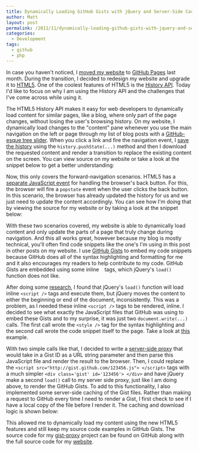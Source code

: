 ```yaml
---
title: Dynamically Loading GitHub Gists with jQuery and Server-Side Caching
author: Matt
layout: post
permalink: /2011/11/dynamically-loading-github-gists-with-jquery-and-server-side-caching/
categories:
  - Development
tags:
  - github
  - php
---
```


In case you haven't noticed, I [moved my website][1] to [GitHub Pages][2] last month. During the transition, I decided to redesign my website and upgrade it to [HTML5][3]. One of the coolest features of HTML5 is the [History API][4]. Today I'd like to focus on why I am using the History API and the challenges that I've come across while using it.

 [1]: http://mbmccormick.com/2011/10/ditching-wordpress-for-jekyll-and-github/
 [2]: http://pages.github.com/
 [3]: http://www.html5rocks.com/en/
 [4]: http://html5demos.com/history

The HTML5 History API makes it easy for web developers to dynamically load content for similar pages, like a blog, where only part of the page changes, without losing the user's browsing history. On my website, I dynamically load changes to the "content" pane whenever you use the main navigation on the left or page through my list of blog posts with a [GitHub-esque tree slider][5]. When you click a link and fire the navigation event, I [save the history][6] using the `history.pushState(...)` method and then I download the requested content and render a transition to replace the existing content on the screen. You can view source on my website or take a look at the snippet below to get a better understanding:

 [5]: https://github.com/blog/760-the-tree-slider
 [6]: https://developer.mozilla.org/en/DOM/Manipulating_the_browser_history#The_pushState().C2.A0method

<script src="https://gist.github.com/mbmccormick/1345302.js"> </script>

Now, this only covers the forward-navigation scenarios. HTML5 has a [separate JavaScript event][7] for handling the browser's back button. For this, the browser will fire a `popstate` event when the user clicks the back button. In this scenario, the browser has already updated the history for us and we just need to update the content accordingly. You can see how I'm doing that by viewing the source for my website or by taking a look at the snippet below:

 [7]: https://developer.mozilla.org/en/DOM/Manipulating_the_browser_history#The_popstate_event

<script src="https://gist.github.com/mbmccormick/1345316.js"></script>

With these two scenarios covered, my website is able to dynamically load content and only update the parts of a page that truly change during navigation. And this all works great, however because my blog is mostly technical, you'll often find code snippets like the one's I'm using in this post in other posts on my website. I use [GitHub Gists][8] to embed my code snippets because GitHub does all of the syntax highlighting and formatting for me and it also encourages my readers to help contribute to my code. GitHub Gists are embedded using some inline ` ` tags, which jQuery's `load()` function does not like.

 [8]: https://gist.github.com/

After doing some [research][9], I found that jQuery's `load()` function will load inline `<script />` tags and execute them, but jQuery moves the content to either the beginning or end of the document, inconsistently. This was a problem, as I needed these inline `<script />` tags to be rendered, inline. I decided to see what exactly the JavaScript files that GitHub was using to embed these Gists and to my surprise, it was just two `document.write(...)` calls. The first call wrote the `<style />` tag for the syntax highlighting and the second call wrote the code snippet itself to the page. Take a look at [this][10] example.

 [9]: http://stackoverflow.com/questions/889967/jquery-load-call-doesnt-execute-javascript-in-loaded-html-file
 [10]: https://gist.github.com/1345302.js

With two simple calls like that, I decided to write a [server-side proxy][11] that would take in a Gist ID as a URL string parameter and then parse this JavaScript file and render the result to the browser. Then, I could replace the `<script src="http://gist.github.com/123456.js"> </script>` tags with a much simpler `<div class='gist' id='123456'> </div>` and have jQuery make a second `load()` call to my server side proxy, just like I am doing above, to render the GitHub Gists. To add to this functionality, I also implemented some server-side caching of the Gist files. Rather than making a request to GitHub every time I need to render a Gist, I first check to see if I have a local copy of the file before I render it. The caching and download logic is shown below:

 [11]: https://github.com/mbmccormick/gist-proxy

<script src="https://gist.github.com/mbmccormick/1345367.js"></script>

This allowed me to dynamically load my content using the new HTML5 features and still keep my source code examples in GitHub Gists. The source code for my [gist-proxy][11] project can be found on GitHub along with the full source code for my [website][12].

 [12]: https://github.com/mbmccormick/mbmccormick.github.com
